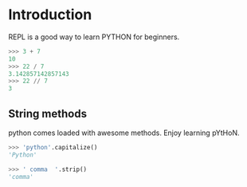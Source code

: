 # Introduction

REPL is a good way to learn PYTHON for beginners.

```python
>>> 3 + 7
10
>>> 22 / 7
3.142857142857143
>>> 22 // 7
3
```

## String methods

python comes loaded with awesome methods. Enjoy learning pYtHoN.

```python
>>> 'python'.capitalize()
'Python'

>>> ' comma  '.strip()
'comma'
```
